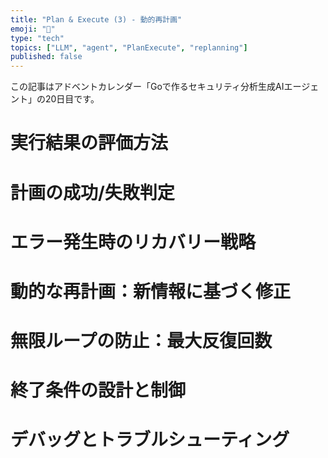 ```yaml
---
title: "Plan & Execute (3) - 動的再計画"
emoji: "🤖"
type: "tech"
topics: ["LLM", "agent", "PlanExecute", "replanning"]
published: false
---
```


この記事はアドベントカレンダー「Goで作るセキュリティ分析生成AIエージェント」の20日目です。

# 実行結果の評価方法

# 計画の成功/失敗判定

# エラー発生時のリカバリー戦略

# 動的な再計画：新情報に基づく修正

# 無限ループの防止：最大反復回数

# 終了条件の設計と制御

# デバッグとトラブルシューティング
